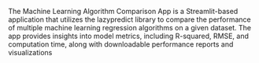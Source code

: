 The Machine Learning Algorithm Comparison App is a Streamlit-based application that utilizes the lazypredict library to compare the performance of multiple machine learning regression algorithms on a given dataset. The app provides insights into model metrics, including R-squared, RMSE, and computation time, along with downloadable performance reports and visualizations
